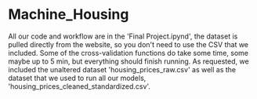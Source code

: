 # Machine_Housing
All our code and workflow are in the 'Final Project.ipynd', the dataset is pulled directly from the
website, so you don't need to use the CSV that we included. Some of the cross-validation functions do
take some time, some maybe up to 5 min, but everything should finish running. As requested, we included 
the unaltered dataset 'housing_prices_raw.csv' as well as the dataset that we used to run all our 
models, 'housing_prices_cleaned_standardized.csv'.
